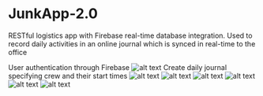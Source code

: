 # JunkApp-2.0
RESTful logistics app with Firebase real-time database integration. Used to record daily activities in an online journal which is synced in real-time to the office

User authentication through Firebase ![alt text](https://www.tomkatcreative.com/img/roi-user_auth.gif)
Create daily journal specifying crew and their start times ![alt text](https://www.tomkatcreative.com/img/roi-create_journal.gif)
![alt text](https://www.tomkatcreative.com/img/roi-add_view_job.gif) ![alt text](https://www.tomkatcreative.com/img/roi-add_view_dump.gif) ![alt text](https://www.tomkatcreative.com/img/roi-custom_calc.gif) ![alt text](https://www.tomkatcreative.com/img/roi-dump_info.gif) ![alt text](https://www.tomkatcreative.com/img/roi-archive_journal.gif)  


